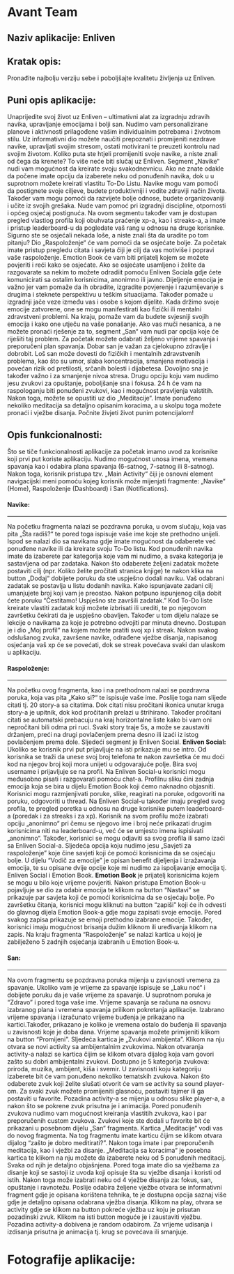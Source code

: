 # Avant Team



## Naziv aplikacije: Enliven

## Kratak opis:
Pronađite najbolju verziju sebe i poboljšajte kvalitetu življenja uz Enliven.

## Puni opis aplikacije:
Unaprijedite svoj život uz Enliven – ultimativni alat za izgradnju zdravih navika, upravljanje emocijama i bolji san. Nudimo vam personalizirane planove i aktivnosti prilagođene vašim individualnim potrebama i životnom stilu. Uz informativni dio možete naučiti prepoznati i promijeniti nezdrave navike, upravljati svojim stresom, ostati motivirani te preuzeti kontrolu nad svojim životom.
Koliko puta ste htjeli promijeniti svoje navike, a niste znali od čega da krenete?  To više neće biti slučaj uz Enliven. Segment „Navike“ nudi vam mogućnost da kreirate svoju svakodnevnicu. Ako ne znate odakle da počene imate opciju da izaberete neku od ponuđenih navika, dok u u suprotnom možete kreirati vlastitu To-Do Listu. Navike mogu vam pomoći da postignete svoje ciljeve, budete produktivniji i vodite zdraviji način života. Također vam mogu pomoći da razvijete bolje odnose, budete organizovaniji i učite iz svojih grešaka. Nude vam pomoć pri izgradnji discipline, otpornosti i općeg osjećaj postignuća. Na ovom segmentu također vam je dostupan pregled vlastiog profila koji obuhvata praćenje xp-a, kao i streaks-a, a imate i pristup leaderboard-u da pogledate vaš rang u odnosu na druge korisnike. 
Sigurno ste se osjećali nekada loše, a niste znali šta da uradite po tom pitanju? Dio „Raspoloženje“ će vam pomoći da se osjećate bolje. Za početak imate pristup pregledu citata i savjeta čiji je cilj da vas motiviše i popravi vaše raspoloženje. Emotion Book će vam biti prijatelj kojem se možete povjeriti i reći kako se osjećate. Ako se osjećate usamljeno i želite da razgovarate sa nekim to možete odradiit pomoću Enliven Sociala gdje ćete komunicirati sa ostalim korisnicima, anonimno ili javno. Dijeljenje emocija je važno jer vam pomaže da ih obradite, izgradite povjerenje i razumijevanje s drugima i steknete perspektivu u teškim situacijama. Također pomaže u izgradnji jače veze između vas i osobe s kojom dijelite. Kada držimo svoje emocije zatvorene, one se mogu manifestirati kao fizički ili mentalni zdravstveni problemi. Na kraju, pomaže vam da budete svjesniji svojih emocija i kako one utječu na vaše ponašanje.
Ako vas muči nesanica, a ne možete pronaći rješenje za to, segment „San“ vam nudi par opcija koje će riješiti taj problem. Za početak možete odabrati željeno vrijeme spavanja i preporučeni plan spavanja. Dobar san je važan za cjelokupno zdravlje i dobrobit. Loš san može dovesti do fizičkih i mentalnih zdravstvenih problema, kao što su umor, slaba koncentracija, smanjena motivacija i povećan rizik od pretilosti, srčanih bolesti i dijabetesa. Dovoljno sna je također važno i za smanjenje nivoa stresa. Drugu opciju koju vam nudimo jesu zvukovi za opuštanje, poboljšanje sna i fokusa. 24 h će vam na raspologanju biti ponuđeni zvukovi, kao i mogućnost pravljenja valstitih. Nakon toga, možete se opustiti uz dio „Meditacije“. Imate ponuđeno nekoliko meditacija sa detaljno opisanim koracima, a u skolpu toga možete pronaći i vježbe disanja. 
Počnite živjeti život punim potencijalom!

## Opis funkcionalnosti:
Što se tiče funkcionalnosti aplikacije za početak imamo uvod za korisnike koji prvi put koriste aplikaciju. Nudimo mogućnost unosa imena, vremena spavanja kao i odabira plana spavanja (6-satnog, 7-satnog ili 8-satnog). Nakon toga, korisnik pristupa tzv. „Main Activity“ čiji je osnovni element navigacijski meni pomoću kojeg korisnik može mijenjati fragmente: „Navike“ (Home), Raspoloženje (Dashboard) i San (Notifications).
#### Navike:
------------
Na početku fragmenta nalazi se pozdravna poruka, u ovom slučaju, koja vas pita „Šta radiš?“ te pored toga ispisuje vaše ime koje ste prethodno unijeli. Ispod se nalazi dio sa navikama gdje imate mogućnost da odaberete već ponuđene navike ili da kreirate svoju To-Do listu. Kod ponuđenih navika imate da izaberete par kategorija koje vam mi nudimo, a svaka kategorija je sastavljena od par zadataka. Nakon što odaberete željeni zadatak možete postaviti cilj (npr. Koliko želite pročitati stranica knjige) te nakon klika na button „Dodaj“ dobijete poruku da ste uspješno dodali naviku. Vaš odabrani zadatak se postavlja u listu dodanih navika. Kako ispunjavate zadani cilj umanjujete broj koji vam je preostao. Nakon potpuno ispunjenog cilja dobit ćete poruku “Čestitamo! Uspješno ste završili zadatak.” Kod To-Do liste kreirate vlastiti zadatak koji možete izbrisati ili urediti, te po njegovom završetku čekirati da je uspješno obavljen. Također u tom dijelu nalaze se lekcije o navikama za koje je potrebno odvojiti par minuta dnevno. Dostupan je i dio „Moj profil“ na kojem možete pratiti svoj xp i streak. Nakon svakog odslušanog zvuka, završene navike, odrađene vježbe disanja, napisanog osjećanja  vaš xp će se povećati, dok se streak povećava svaki dan ulaskom u aplikaciju.
#### Raspoloženje:
------------
Na početku ovog fragmenta, kao i na prethodnom nalazi se pozdravna poruka, koja vas pita „Kako si?“ te ispisuje vaše ime. Poslije toga nam slijede citati tj. 20 story-a sa citatima. Dok citati nisu pročitani ikonica unutar kruga story-a je upitnik, dok kod pročitanih prelazi u štrihirano. Također pročitani citati se automatski prebacuju na kraj horizontalne liste kako bi vam oni nepročitani bili odma pri ruci. Svaki story traje 5s, a može se zaustaviti držanjem, preći na drugi povlačenjem prema desno ili izaći iz istog povlačenjem prema dole. Sljedeći segment je Enliven Social.
**Enliven Social:** Ukoliko se korisnik prvi put prijavljuje na isti prikazuje mu se intro. Od korisnika se traži da unese svoj broj telefona te nakon završetka će mu doći kod na njegov broj koji mora unijeti u odgovarajuće polje. Bira svoj username i prijavljuje se na profil. Na Enliven Social-u korisnici mogu međusobno pisati i razgovarati pomoću chat-a. Profilnu sliku čini zadnja emocija koja se bira u dijelu Emotion Book koji ćemo naknadno objasniti. Korisnici mogu razmjenjivati poruke, slike, reagirati na poruke, odgovoriti na poruku, odgovoriti u thread. Na Enliven Social-u također imaju pregled svog profila, te pregled poretka u odnosu na druge korisnike putem leaderboard-a (poredak i za streaks i za xp). Korisnik na svom profilu može izabrati opciju „anonimno“ pri čemu se njegovo ime i broj neće prikazati drugim korisnicima niti na leaderboard-u, već će se umjesto imena ispisivati „anonimno“. Također, korisnici se mogu odjaviti sa svog profila ili samo izaći sa Enliven Social-a. Sljedeća opcija koju nudimo jesu „Savjeti za raspoloženje” koje čine savjeti koji će pomoći korisnicima da se osjećaju bolje. U dijelu “Vodič za emocije” je opisan benefit dijeljenja i izražavanja emocija, te su opisane dvije opcije koje mi nudimo za ispoljavanje emocija tj. Enliven Social i Emotion Book. 
**Emotion Book** je prijatelj korisnicima kojem se mogu u bilo koje vrijeme povjeriti. Nakon pristupa Emotion Book-u pojavljuje se dio za odabir emocija te klikom na button “Nastavi” se prikazuje par savjeta koji će pomoći korisnicima da se osjećaju bolje. Po završetku čitanja, korisnici mogu kliknuti na button “zapiši” koji će ih odvesti  do glavnog dijela Emotion Book-a gdje mogu zapisati svoje emocije. Pored svakog zapisa prikazuje se emoji prethodno izabrane emocije. Također, korisnici imaju mogućnost brisanja dužim kliknom ili uređivanja klikom na zapis. Na kraju fragmenta “Raspoloženje” se nalazi kartica u kojoj je zabilježeno 5 zadnjih osjećanja izabranih u Emotion Book-u.
#### San:
------------
Na ovom fragmentu se pozdravna poruka mijenja u zavisnosti vremena za spavanje. Ukoliko vam je vrijeme za spavanje ispisuje se „Laku noć“ i dobijete poruku da je vaše vrijeme za spavanje. U suprotnom poruka je “Zdravo” i pored toga vaše ime. Vrijeme spavanja se računa na osnovu izabranog plana i vremena spavanja prilikom pokretanja aplikacije. Izabrano vrijeme spavanja i izračunato vrijeme buđenja je prikazano na kartici.Također, prikazano je koliko je vremena ostalo do buđenja ili spavanja u zavisnosti koje je doba dana. Vrijeme spavanja možete primijeniti klikom na button “Promijeni”. Sljedeća kartica je „Zvukovi ambijenta”. Klikom na nju otvara se novi activity sa ambijentalnim zvukovima. Nakon otvaranja activity-a nalazi se kartica čijim se klikom otvara dijalog koja vam govori zašto su dobri ambijentalni zvukovi. Dostupno je 5 kategorija zvukova: priroda, muzika, ambijent, kiša i svemir. U zavisnosti koju kategoriju izaberete bit će vam ponuđeno nekoliko tematskih zvukova. Nakon što odaberete zvuk koji želite slušati otvorit će vam se activity sa sound player-om. Za svaki zvuk možete promijeniti glasnoću, postaviti tajmer ili ga postaviti u favorite. Pozadina activity-a se mijenja u odnosu slike player-a, a nakon što se pokrene zvuk prisutna je i animacija. Pored ponuđenih zvukova nudimo vam mogućnost kreiranja vlastitih zvukova, kao i par preporučenih custom zvukova. Zvukovi koje ste dodali u favorite bit će prikazani u posebnom dijelu „San“ fragmenta. Kartica „Meditacije“ vodi vas do novog fragmenta. Na tog fragmentu imate karticu čijim se klikom otvara dijalog “zašto je dobro meditirati?”. Nakon toga imate i par preporučenih meditacija, kao i vježbi za disanje. „Meditacija sa koracima“ je posebna kartica te klikom na nju možete da izaberete neku od 5 ponuđenih meditacij. Svaka od njih je detaljno objašnjena. Pored toga imate dio sa vježbama za disanje koji se sastoji iz uvoda koji opisuje šta su vježbe disanja i koristi od istih. Nakon toga može izabrati neku od 4 vježbe disanja za: fokus, san, opuštanje i ravnotežu. Poslije odabira željene vježbe otvara se informativni fragment gdje je opisana korištena tehnika, te je dostupna opcija saznaj više gdje je detaljno opisana odabrana vježba disanja. Klikom na play, otvara se activity gdje se klikom na button pokreće vježba uz koju je prisutan pozadinski zvuk. Klikom na isti button moguće je i zaustaviti vježbu. Pozadina activity-a dobivena je random odabirom. Za vrijeme udisanja i izdisanja prisutna je animacija tj. krug se povećava ili smanjuje.
# Fotografije aplikacije:











